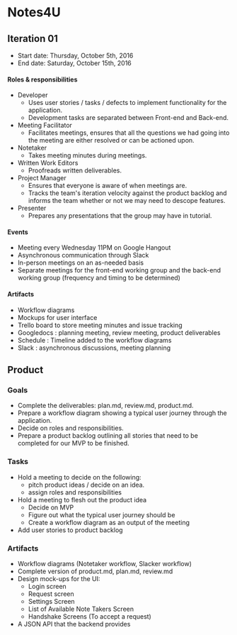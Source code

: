 # Notes4U

## Iteration 01

 * Start date: Thursday, October 5th, 2016
 * End date: Saturday, October 15th, 2016

#### Roles & responsibilities

 * Developer
    * Uses user stories / tasks / defects to implement functionality for the application. 
    * Development tasks are separated between Front-end and Back-end.
 * Meeting Facilitator
    * Facilitates meetings, ensures that all the questions we had going into the meeting are either resolved or can be actioned upon.
 * Notetaker
    * Takes meeting minutes during meetings.
 * Written Work Editors
    * Proofreads written deliverables.
 * Project Manager
    * Ensures that everyone is aware of when meetings are.
    * Tracks the team's iteration velocity against the product backlog and informs the team whether or not we may need to descope features.
 * Presenter
    * Prepares any presentations that the group may have in tutorial.

#### Events

 * Meeting every Wednesday 11PM on Google Hangout
 * Asynchronous communication through Slack
 * In-person meetings on an as-needed basis
 * Separate meetings for the front-end working group and the back-end working group (frequency and timing to be determined)

#### Artifacts

- Workflow diagrams
- Mockups for user interface
- Trello board to store meeting minutes and issue tracking
- Googledocs : planning meeting, review meeting, product deliverables
- Schedule :  Timeline added to the workflow diagrams
- Slack : asynchronous discussions, meeting planning

## Product

### Goals

- Complete the deliverables: plan.md, review.md, product.md.
- Prepare a workflow diagram showing a typical user journey through the application.
- Decide on roles and responsibilities.
- Prepare a product backlog outlining all stories that need to be completed for our MVP to be finished.

### Tasks

- Hold a meeting to decide on the following:
    - pitch product ideas / decide on an idea.
    - assign roles and responsibilities
- Hold a meeting to flesh out the product idea
    - Decide on MVP
    - Figure out what the typical user journey should be
    - Create a workflow diagram as an output of the meeting
- Add user stories to product backlog

### Artifacts

- Workflow diagrams (Notetaker workflow, Slacker workflow)
- Complete version of product.md, plan.md, review.md
- Design mock-ups for the UI:
    - Login screen
    - Request screen
    - Settings Screen
    - List of Available Note Takers Screen
    - Handshake Screens (To accept a request)
- A JSON API that the backend provides

